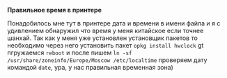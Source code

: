 **Правильное время в принтере**

Понадобилось мне тут в принтере  дата и времени  в имени файла и я с удивлением обнаружил что время у меня китайское если точнее шанхай.
Так как у меня уже установлен установщик пакетов то необходимо через него установить пакет  `opkg install hwclock` gt пгружаемся `reboot`  и после пишем `ln -sf /usr/share/zoneinfo/Europe/Moscow /etc/localtime` проверяем дату командой `date`, ура, у нас правильная временная зона)
